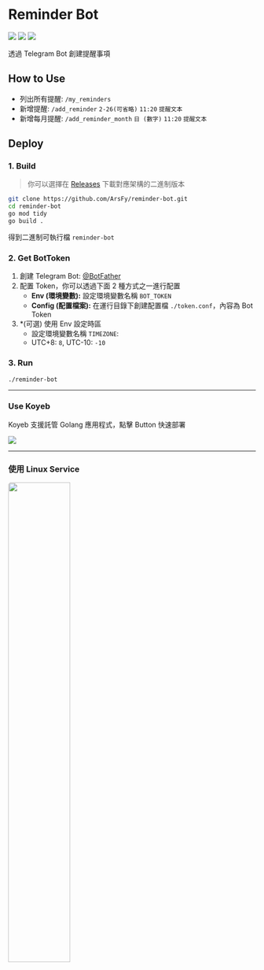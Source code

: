 # Reminder Bot
![](https://img.shields.io/badge/license-MIT-blue)
![](https://img.shields.io/badge/GO-1.20-blue)
![](https://img.shields.io/badge/PRs-welcome-green)

透過 Telegram Bot 創建提醒事項

## How to Use

- 列出所有提醒:  `/my_reminders`
- 新增提醒:     `/add_reminder` `2-26(可省略)` `11:20` `提醒文本`
- 新增每月提醒:  `/add_reminder_month` `日 (數字)` `11:20` `提醒文本`


## Deploy

### 1. Build
> 你可以選擇在 [Releases](https://github.com/ArsFy/reminder-bot/releases) 下載對應架構的二進制版本

```bash
git clone https://github.com/ArsFy/reminder-bot.git
cd reminder-bot
go mod tidy
go build .
```
得到二進制可執行檔 `reminder-bot`

### 2. <span id="bottoken">Get BotToken</span>
1. 創建 Telegram Bot: [@BotFather](https://t.me/BotFather)
2. 配置 Token，你可以透過下面 2 種方式之一進行配置
    - **Env (環境變數):** 設定環境變數名稱 `BOT_TOKEN`
    - **Config (配置檔案):** 在運行目錄下創建配置檔 `./token.conf`，內容為 Bot Token
3. *(可選) 使用 Env 設定時區
    - 設定環境變數名稱 `TIMEZONE`:
    - UTC+8: `8`, UTC-10: `-10` 

### 3. Run

```
./reminder-bot
```

-----

### Use Koyeb

Koyeb 支援託管 Golang 應用程式，點擊 Button 快速部署

[![](https://camo.githubusercontent.com/dbd49fd11e4dea39effabf3572eb66edafb50d32aadb31c7458fe7e42ac93790/68747470733a2f2f7777772e6b6f7965622e636f6d2f7374617469632f696d616765732f6465706c6f792f627574746f6e2e737667)](https://app.koyeb.com/deploy?type=git&repository=github.com/ArsFy/reminder-bot&branch=main&name=reminder-bot)

-----

### 使用 Linux Service

[<img src="https://opengraph.githubassets.com/0ce367d2a8cee652c1242cb4a99af11939ad2161e47eac849791a8695027a549/ArsFy/add_service" width="50%" style="border-radius: 5px" />](https://github.com/ArsFy/add_service)
